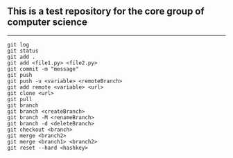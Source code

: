 ## This is a test repository for the core group of computer science

<hr>

```
git log
git status
git add .
git add <file1.py> <file2.py>
git commit -m "message"
git push
git push -u <variable> <remoteBranch>
git add remote <variable> <url>
git clone <url>
git pull
git branch
git branch <createBranch>
git branch -M <renameBranch>
git branch -d <deleteBranch>
git checkout <branch>
git merge <branch2>
git merge <branch1> <branch2>
git reset --hard <hashkey>
```
